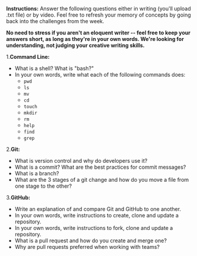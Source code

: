 **Instructions:** Answer the following questions either in writing (you'll upload .txt file) or by video. Feel free to refresh your memory of concepts by going back into the challenges from the week.

**No need to stress if you aren't an eloquent writer -- feel free to keep your answers short, as long as they're in your own words. We're looking for understanding, not judging your creative writing skills.**

1.**Command Line:**
* What is a shell? What is "bash?"
* In your own words, write what each of the following commands does:
    * `pwd` 
    * `ls`
    * `mv`
    * `cd`
    * `touch`
    * `mkdir`
    * `rm`
    * `help`
    * `find`
    * `grep`

2.**Git:**
* What is version control and why do developers use it?
* What is a commit? What are the best practices for commit messages?
* What is a branch?
* What are the 3 stages of a git change and how do you move a file from one stage to the other?

3.**GitHub:**
* Write an explanation of and compare Git and GitHub to one another.
* In your own words, write instructions to create, clone and update a repository.
* In your own words, write instructions to fork, clone and update a repository.
* What is a pull request and how do you create and merge one?
* Why are pull requests preferred when working with teams?